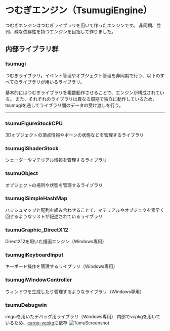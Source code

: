 # つむぎエンジン（TsumugiEngine）
つむぎエンジンはつむぎライブラリを用いて作ったエンジンです。
非同期、並列、疎な依存性を持つエンジンを目指して作りました。
## 内部ライブラリ群
### tsumugi
つむぎライブラリ。イベント管理やオブジェクト管理を非同期で行う、以下のすべてのライブラリが用いるライブラリ。

基本的にはつむぎライブラリを複数動作させることで、エンジンが構成されている。
また、それぞれのライブラリは異なる周期で独立に動作しているため、tsumugiを通してライブラリ間のデータの受け渡しを行う。
***


### tsumuFigureStockCPU
3Dオブジェクトの頂点情報やボーンの状態などを管理するライブラリ
### tsumugiShaderStock
シェーダーやマテリアル情報を管理するライブラリ
### tsumuObject
オブジェクトの場所や状態を管理するライブラリ
### tsumugiSimpleHashMap
ハッシュマップと配列を組み合わせることで、マテリアルやオブジェクを素早く回せるようなリストが記述されているライブラリ
### tsumuGraphic_DirectX12
DirectX12を用いた描画エンジン（Windows専用）
### tsumugiKeyboardInput
キーボード操作を管理するライブラリ（Windows専用）
### tsumugiWindowController
ウィンドウを生成したり管理するようなライブラリ（Windows専用）
### tsumuDebugwin
imguiを用いたデバッグ用ライブラリ（Windows専用）
内部でvcpkgを用いているため、[cargo-vcpkg](https://crates.io/crates/cargo-vcpkg "cargo-vcpkg")に依存
![TumuScreenshot](https://user-images.githubusercontent.com/43674314/208431873-b2db91d0-07bd-460e-b483-75030d12a6c6.png)
